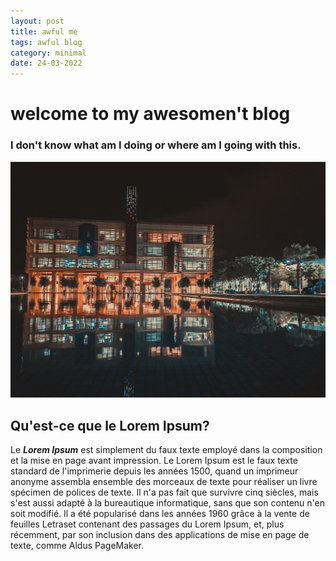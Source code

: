 ```yaml
---
layout: post
title: awful me
tags: awful blog
category: minimal
date: 24-03-2022
---
```

# welcome to my awesomen't blog
### I don't know what am I doing or where am I going with this.
![this is my beautifull school](/1337.jpeg)
## Qu'est-ce que le Lorem Ipsum?

Le  ***Lorem Ipsum***  est simplement du faux texte employé dans la composition et la mise en page avant impression. Le Lorem Ipsum est le faux texte standard de l'imprimerie depuis les années 1500, quand un imprimeur anonyme assembla ensemble des morceaux de texte pour réaliser un livre spécimen de polices de texte. Il n'a pas fait que survivre cinq siècles, mais s'est aussi adapté à la bureautique informatique, sans que son contenu n'en soit modifié. Il a été popularisé dans les années 1960 grâce à la vente de feuilles Letraset contenant des passages du Lorem Ipsum, et, plus récemment, par son inclusion dans des applications de mise en page de texte, comme Aldus PageMaker.